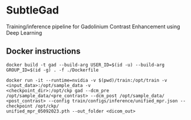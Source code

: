 # SubtleGad
Training/inference pipeline for Gadolinium Contrast Enhancement using Deep Learning

## Docker instructions

```
docker build -t gad --build-arg USER_ID=$(id -u) --build-arg GROUP_ID=$(id -g) . -f ./Dockerfile
```

```
docker run -it --runtime=nvidia -v $(pwd)/train:/opt/train -v <input_data>:/opt/sample_data -v
<checkpoint_dir>:/opt/ckp gad --dcm_pre /opt/sample_data/<pre_contrast> --dcm_post /opt/sample_data/
<post_contrast> --config train/configs/inference/unified_mpr.json --checkpoint /opt/ckp/
unified_mpr_05092023.pth --out_folder <dicom_out>
```
